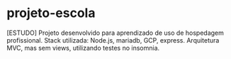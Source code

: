 # projeto-escola
[ESTUDO] Projeto desenvolvido para aprendizado de uso de hospedagem profissional. Stack utilizada: Node.js, mariadb, GCP, express. Arquitetura MVC, mas sem views, utilizando testes no insomnia.
